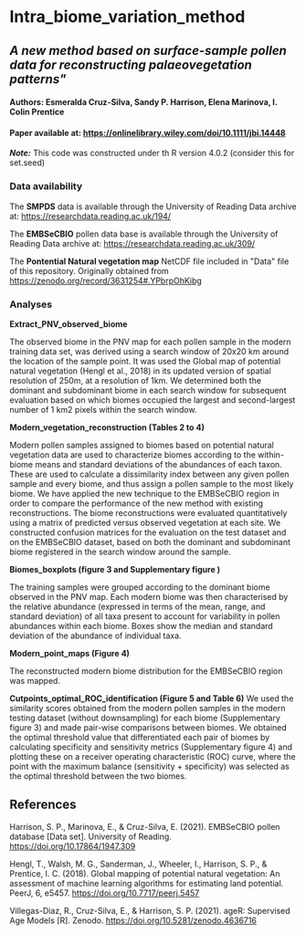 # Intra_biome_variation_method 


## *A new method based on surface-sample pollen data for reconstructing palaeovegetation patterns"*

#### **Authors**: Esmeralda Cruz-Silva, Sandy P. Harrison, Elena Marinova, I. Colin Prentice

#### Paper available at: https://onlinelibrary.wiley.com/doi/10.1111/jbi.14448 

***Note:*** This code was constructed under th R version 4.0.2 (consider this for set.seed)

### Data availability

The **SMPDS** data is available through the University of Reading Data archive at: https://researchdata.reading.ac.uk/194/

The **EMBSeCBIO** pollen data base is available through the University of Reading Data archive at: https://researchdata.reading.ac.uk/309/

The **Pontential Natural vegetation map** NetCDF file included in "Data" file of this repository. Originally obtained from https://zenodo.org/record/3631254#.YPbrpOhKibg

### Analyses
**Extract_PNV_observed_biome**

The observed biome in the PNV map for each pollen sample in the modern training data set, was derived using a search window of 20x20 km around the location of the sample point. It was used the Global map of potential natural vegetation (Hengl et al., 2018) in its updated version of spatial resolution of 250m, at a resolution of 1km. We determined both the dominant and subdominant biome in each search window for subsequent evaluation based on which biomes occupied the largest and second-largest number of 1 km2 pixels within the search window. 

**Modern_vegetation_reconstruction (Tables 2 to 4)**

Modern pollen samples assigned to biomes based on potential natural vegetation data are used to characterize biomes according to the within-biome means and standard deviations of the abundances of each taxon. These are used to calculate a dissimilarity index between any given pollen sample and every biome, and thus assign a pollen sample to the most likely biome. We have applied the new technique to the EMBSeCBIO region in order to compare the performance of the new method with existing reconstructions. The biome reconstructions were evaluated quantitatively using a matrix of predicted versus observed vegetation at each site. We constructed confusion matrices for the evaluation on the test dataset and on the EMBSeCBIO dataset, based on both the dominant and subdominant biome registered in the search window around the sample. 

**Biomes_boxplots (figure 3 and Supplementary figure )**

The training samples were grouped according to the dominant biome observed in the PNV map. Each modern biome was then characterised by the relative abundance (expressed in terms of the mean, range, and standard deviation) of all taxa present to account for variability in pollen abundances within each biome. 
Boxes show the median and standard deviation of the abundance of individual taxa.

**Modern_point_maps (Figure 4)**

The reconstructed modern biome distribution for the EMBSeCBIO region was mapped.

**Cutpoints_optimal_ROC_identification (Figure 5 and Table 6)**
We used the similarity scores obtained from the modern pollen samples in the modern testing dataset (without downsampling) for each biome (Supplementary figure 3) and made pair-wise comparisons between biomes. We obtained the optimal threshold value that differentiated each pair of biomes by calculating specificity and sensitivity metrics (Supplementary figure 4) and plotting these on a receiver operating characteristic (ROC) curve, where the point with the maximum balance (sensitivity + specificity) was selected as the optimal threshold between the two biomes. 



 
## References

Harrison, S. P., Marinova, E., & Cruz-Silva, E. (2021). EMBSeCBIO pollen database [Data set]. University of Reading. https://doi.org/10.17864/1947.309

Hengl, T., Walsh, M. G., Sanderman, J., Wheeler, I., Harrison, S. P., & Prentice, I. C. (2018). Global mapping of potential natural vegetation: An assessment of machine learning algorithms for estimating land potential. PeerJ, 6, e5457. https://doi.org/10.7717/peerj.5457

Villegas-Diaz, R., Cruz-Silva, E., & Harrison, S. P. (2021). ageR: Supervised Age Models [R]. Zenodo. https://doi.org/10.5281/zenodo.4636716
